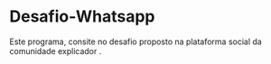 # Desafio-Whatsapp
 Este programa, consite no desafio proposto na plataforma social da comunidade explicador .

